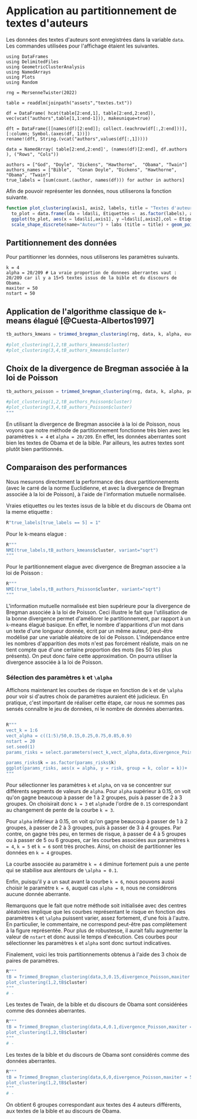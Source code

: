 # Application au partitionnement de textes d'auteurs

Les données des textes d'auteurs sont enregistrées dans la variable `data`.
Les commandes utilisées pour l'affichage étaient les suivantes.

```@example obama
using DataFrames
using DelimitedFiles
using GeometricClusterAnalysis
using NamedArrays
using Plots
using Random

rng = MersenneTwister(2022)

table = readdlm(joinpath("assets","textes.txt"))

df = DataFrame( hcat(table[2:end,1], table[2:end,2:end]), vec(vcat("authors",table[1,1:end-1])), makeunique=true)

dft = DataFrame([[names(df)[2:end]]; collect.(eachrow(df[:,2:end]))], [:column; Symbol.(axes(df, 1))])
rename!(dft, String.(vcat("authors",values(df[:,1]))))

data = NamedArray( table[2:end,2:end]', (names(df)[2:end], df.authors ), ("Rows", "Cols"))

authors = ["God", "Doyle", "Dickens", "Hawthorne",  "Obama", "Twain"]
authors_names = ["Bible",  "Conan Doyle", "Dickens", "Hawthorne", "Obama", "Twain"]
true_labels = [sum(count.(author, names(df))) for author in authors]
```

Afin de pouvoir représenter les données, nous utiliserons la fonction suivante.

```julia
function plot_clustering(axis1, axis2, labels, title = "Textes d'auteurs - Partitionnement")
  to_plot = data.frame(lda = lda$li, Etiquettes =  as.factor(labels), authors_names = as.factor(authors_names))
  ggplot(to_plot, aes(x = lda$li[,axis1], y =lda$li[,axis2],col = Etiquettes, shape = authors_names))+ xlab(paste("Axe ",axis1)) + ylab(paste("Axe ",axis2))+ 
  scale_shape_discrete(name="Auteur") + labs (title = title) + geom_point()}
```

## Partitionnement des données

Pour partitionner les données, nous utiliserons les paramètres suivants.

```@example obama
k = 4
alpha = 20/209 # La vraie proportion de donnees aberrantes vaut : 20/209 car il y a 15+5 textes issus de la bible et du discours de Obama.
maxiter = 50
nstart = 50
```

## Application de l'algorithme classique de ``k``-means élagué [@Cuesta-Albertos1997]

```julia
tb_authors_kmeans = trimmed_bregman_clustering(rng, data, k, alpha, euclidean, maxiter, nstart)

#plot_clustering(1,2,tB_authors_kmeans$cluster)
#plot_clustering(3,4,tB_authors_kmeans$cluster)
```

## Choix de la divergence de Bregman associée à la loi de Poisson

```julia
tb_authors_poisson = trimmed_bregman_clustering(rng, data, k, alpha, poisson, maxiter, nstart)

#plot_clustering(1,2,tB_authors_Poisson$cluster)
#plot_clustering(3,4,tB_authors_Poisson$cluster)
"""
```

En utilisant la divergence de Bregman associée à la loi de Poisson,
nous voyons que notre méthode de partitionnement fonctionne très
bien avec les paramètres `k = 4` et `alpha = 20/209`. En effet, les
données aberrantes sont bien les textes de Obama et de la bible.
Par ailleurs, les autres textes sont plutôt bien partitionnés.


## Comparaison des performances

Nous mesurons directement la performance des deux partitionnements
(avec le carré de la norme Euclidienne, et avec la divergence de
Bregman associée à la loi de Poisson), à l'aide de l'information
mutuelle normalisée.

Vraies etiquettes ou les textes issus de la bible et du discours de Obama ont la meme etiquette :
```julia
R"true_labels[true_labels == 5] = 1"
```

Pour le k-means elague :
```julia
R"""
NMI(true_labels,tB_authors_kmeans$cluster, variant="sqrt")
"""
```

Pour le partitionnement elague avec divergence de Bregman associee a la loi de Poisson :

```julia
R"""
NMI(true_labels,tB_authors_Poisson$cluster, variant="sqrt")
"""
```

L'information mutuelle normalisée est bien supérieure pour la
divergence de Bregman associée à la loi de Poisson. Ceci illustre
le fait que l'utilisation de la bonne divergence permet d'améliorer
le partitionnement, par rapport à un ``k``-means élagué basique.
En effet, le nombre d'apparitions d'un mot dans un texte d'une
longueur donnée, écrit par un même auteur, peut-être modélisé par
une variable aléatoire de loi de Poisson. L'indépendance entre les
nombres d'apparition des mots n'est pas forcément réaliste, mais
on ne tient compte que d'une certaine proportion des mots (les 50
les plus présents). On peut donc faire cette approximation. On
pourra utiliser la divergence associée à la loi de Poisson.

### Sélection des paramètres ``k`` et ``\alpha``

Affichons maintenant les courbes de risque en fonction de ``k`` et
de ``\alpha`` pour voir si d'autres choix de paramètres auraient
été judicieux. En pratique, c'est important de réaliser cette étape,
car nous ne sommes pas sensés connaître le jeu de données, ni le
nombre de données aberrantes.

```julia

R"""
vect_k = 1:6
vect_alpha = c((1:5)/50,0.15,0.25,0.75,0.85,0.9)
nstart = 20
set.seed(1)
params_risks = select.parameters(vect_k,vect_alpha,data,divergence_Poisson,maxiter,nstart,.export = c('divergence_Poisson','divergence_Poisson','data','nstart','maxiter'),force_nonincreasing = TRUE)

params_risks$k = as.factor(params_risks$k)
ggplot(params_risks, aes(x = alpha, y = risk, group = k, color = k))+   geom_line() +   geom_point()
"""
```

Pour sélectionner les paramètres `k` et `alpha`, on va se concentrer
sur différents segments de valeurs de `alpha`. Pour `alpha` supérieur
à 0.15, on voit qu'on gagne beaucoup à passer de 1 à 2 groupes,
puis à passer de 2 à 3 groupes. On choisirait donc `k = 3` et
`alpha`de l'ordre de ``0.15`` correspondant au changement de pente
de la courbe `k = 3`.

Pour `alpha` inférieur à 0.15, on voit qu'on gagne beaucoup à passer
de 1 à 2 groupes, à passer de 2 à 3 groupes, puis à passer de 3 à
4 groupes. Par contre, on gagne très peu, en termes de risque,  à
passer de 4 à 5 groupes ou à passer de 5 ou 6 groupes, car les
courbes associées aux paramètres ``k = 4``, ``k = 5`` et ``k = 6``
sont très proches. Ainsi, on choisit de partitionner les données
en ``k = 4`` groupes.

La courbe associée au paramètre ``k = 4`` diminue fortement puis a
une pente qui se stabilise aux alentours de ``\alpha = 0.1``.

Enfin, puisqu'il y a un saut avant la courbe ``k = 6``, nous pouvons
aussi choisir le paramètre `k = 6`, auquel cas `alpha = 0`, nous
ne considérons aucune donnée aberrante.

Remarquons que le fait que notre méthode soit initialisée avec des
centres aléatoires implique que les courbes représentant le risque
en fonction des paramètres ``k`` et ``\alpha`` puissent varier,
assez fortement, d'une fois à l'autre. En particulier, le commentaire,
ne correspond peut-être pas complètement à la figure représentée.
Pour plus de robustesse, il aurait fallu augmenter la valeur de
`nstart` et donc aussi le temps d'exécution. Ces courbes pour
sélectionner les paramètres `k` et `alpha` sont donc surtout
indicatives.

Finalement, voici les trois partitionnements obtenus à l'aide des 3 choix de paires de paramètres. 

```julia
R"""
tB = Trimmed_Bregman_clustering(data,3,0.15,divergence_Poisson,maxiter = 50, nstart = 50)
plot_clustering(1,2,tB$cluster)
"""
# -
```

Les textes de Twain, de la bible et du discours de Obama sont considérées comme des données aberrantes.

```julia
R"""
tB = Trimmed_Bregman_clustering(data,4,0.1,divergence_Poisson,maxiter = 50, nstart = 50)
plot_clustering(1,2,tB$cluster)
"""
# -
```

Les textes de la bible et du discours de Obama sont considérés comme des données aberrantes.

```julia
R"""
tB = Trimmed_Bregman_clustering(data,6,0,divergence_Poisson,maxiter = 50, nstart = 50)
plot_clustering(1,2,tB$cluster)
"""
# -
```

On obtient 6 groupes correspondant aux textes des 4 auteurs différents,
aux textes de la bible et au discours de Obama.
